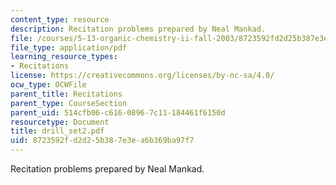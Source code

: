 ```yaml
---
content_type: resource
description: Recitation problems prepared by Neal Mankad.
file: /courses/5-13-organic-chemistry-ii-fall-2003/8723592fd2d25b387e3ea6b369ba97f7_drill_set2.pdf
file_type: application/pdf
learning_resource_types:
- Recitations
license: https://creativecommons.org/licenses/by-nc-sa/4.0/
ocw_type: OCWFile
parent_title: Recitations
parent_type: CourseSection
parent_uid: 514cfb06-c616-0896-7c11-184461f6150d
resourcetype: Document
title: drill_set2.pdf
uid: 8723592f-d2d2-5b38-7e3e-a6b369ba97f7
---
```

Recitation problems prepared by Neal Mankad.